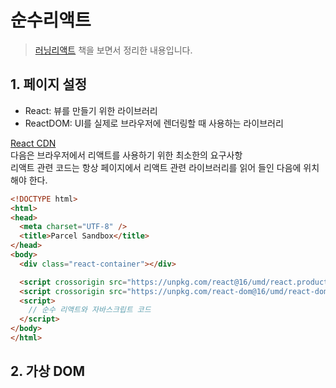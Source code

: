 # 순수리액트

> [러닝리액트](http://www.hanbit.co.kr/store/books/look.php?p_code=B3942115529) 책을 보면서 정리한 내용입니다.

## 1. 페이지 설정

- React: 뷰를 만들기 위한 라이브러리
- ReactDOM: UI를 실제로 브라우저에 렌더링할 때 사용하는 라이브러리

[React CDN](https://reactjs.org/docs/cdn-links.html)  
다음은 브라우저에서 리액트를 사용하기 위한 최소한의 요구사항  
리액트 관련 코드는 항상 페이지에서 리액트 관련 라이브러리를 읽어 들인 다음에 위치해야 한다.
```html
<!DOCTYPE html>
<html>
<head>
  <meta charset="UTF-8" />
  <title>Parcel Sandbox</title>
</head>
<body>
  <div class="react-container"></div>

  <script crossorigin src="https://unpkg.com/react@16/umd/react.production.min.js"></script>
  <script crossorigin src="https://unpkg.com/react-dom@16/umd/react-dom.production.min.js"></script>
  <script>
    // 순수 리액트와 자바스크립트 코드
  </script>
</body>
</html>
```

## 2. 가상 DOM